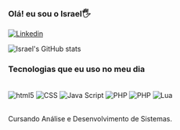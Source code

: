 
### Olá! eu sou o Israel🖐️

[![Linkedin](https://img.shields.io/badge/LinkedIn-0077B5?style=for-the-badge&logo=linkedin&logoColor=white)](https://www.linkedin.com/in/israelsantoss/)


![Israel's GitHub stats](https://github-readme-stats.vercel.app/api?username=IsraelDev560&show_icons=true&theme=dracula)

### Tecnologias que eu uso no meu dia 

<div style="display: inline_block"><br/>
  <img align ="center" alt="html5" src="https://img.shields.io/badge/HTML5-E34F26?style=for-the-badge&logo=html5&logoColor=white">

  <img align ="center" alt="CSS" src="https://img.shields.io/badge/CSS3-1572B6?style=for-the-badge&logo=css3&logoColor=white">

  <img align ="center" alt="Java Script" src="https://img.shields.io/badge/JavaScript-F7DF1E?style=for-the-badge&logo=javascript&logoColor=black">

  <img align ="center" alt="PHP" src="https://img.shields.io/badge/PHP-777BB4?style=for-the-badge&logo=php&logoColor=white">

  <img align ="center" alt="PHP" src="https://img.shields.io/badge/MySQL-00000F?style=for-the-badge&logo=mysql&logoColor=white">

  <img align ="center" alt="Lua" src="https://img.shields.io/badge/Lua-2C2D72?style=for-the-badge&logo=lua&logoColor=white">

</div><br/>

Cursando Análise e Desenvolvimento de Sistemas.
